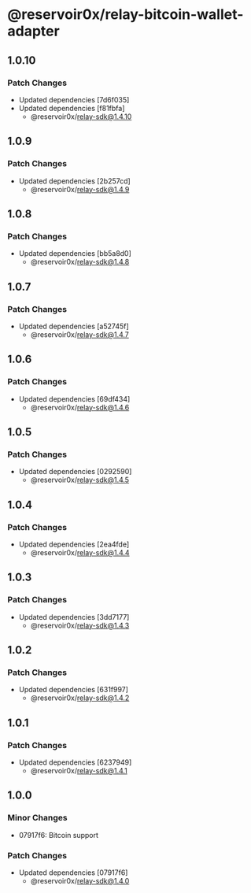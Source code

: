 # @reservoir0x/relay-bitcoin-wallet-adapter

## 1.0.10

### Patch Changes

- Updated dependencies [7d6f035]
- Updated dependencies [f81fbfa]
  - @reservoir0x/relay-sdk@1.4.10

## 1.0.9

### Patch Changes

- Updated dependencies [2b257cd]
  - @reservoir0x/relay-sdk@1.4.9

## 1.0.8

### Patch Changes

- Updated dependencies [bb5a8d0]
  - @reservoir0x/relay-sdk@1.4.8

## 1.0.7

### Patch Changes

- Updated dependencies [a52745f]
  - @reservoir0x/relay-sdk@1.4.7

## 1.0.6

### Patch Changes

- Updated dependencies [69df434]
  - @reservoir0x/relay-sdk@1.4.6

## 1.0.5

### Patch Changes

- Updated dependencies [0292590]
  - @reservoir0x/relay-sdk@1.4.5

## 1.0.4

### Patch Changes

- Updated dependencies [2ea4fde]
  - @reservoir0x/relay-sdk@1.4.4

## 1.0.3

### Patch Changes

- Updated dependencies [3dd7177]
  - @reservoir0x/relay-sdk@1.4.3

## 1.0.2

### Patch Changes

- Updated dependencies [631f997]
  - @reservoir0x/relay-sdk@1.4.2

## 1.0.1

### Patch Changes

- Updated dependencies [6237949]
  - @reservoir0x/relay-sdk@1.4.1

## 1.0.0

### Minor Changes

- 07917f6: Bitcoin support

### Patch Changes

- Updated dependencies [07917f6]
  - @reservoir0x/relay-sdk@1.4.0
